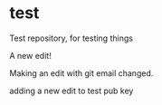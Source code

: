 test
====

Test repository, for testing things

A new edit!

Making an edit with git email changed.

adding a new edit to test pub key
